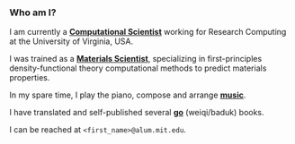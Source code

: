 ### Who am I?

I am currently a [**Computational Scientist**](/work) working for Research Computing at the University of Virginia, USA.

I was trained as a [**Materials Scientist**](/matsci), specializing in first-principles density-functional theory computational methods to predict materials properties.

In my spare time, I play the piano, compose and arrange [**music**](/music).

I have translated and self-published several [**go**](/go) (weiqi/baduk) books.

I can be reached at `<first_name>@alum.mit.edu`.
